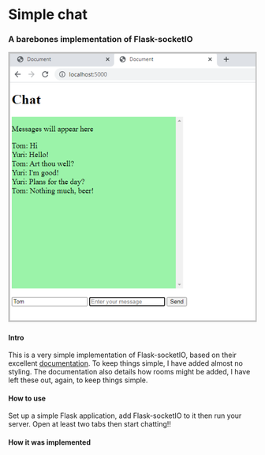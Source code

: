 # Simple chat

### A barebones implementation of Flask-socketIO

![Screenshot of the app](static/images/screenshot.png)

#### Intro

This is a very simple implementation of Flask-socketIO, based on their excellent [documentation](https://flask-socketio.readthedocs.io/en/latest/). To keep things simple, I have added almost no styling. The documentation also details how rooms might be added, I have left these out, again, to keep things simple.

#### How to use

Set up a simple Flask application, add Flask-socketIO to it then run your server. Open at least two tabs then start chatting!!

#### How it was implemented
